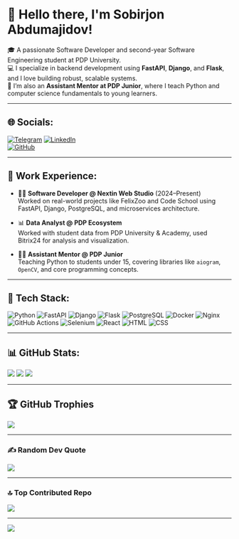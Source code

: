 # 👋 Hello there, I'm Sobirjon Abdumajidov!

🎓 A passionate Software Developer and second-year Software Engineering student at PDP University.  
💻 I specialize in backend development using **FastAPI**, **Django**, and **Flask**, and I love building robust, scalable systems.  
🚀 I’m also an **Assistant Mentor at PDP Junior**, where I teach Python and computer science fundamentals to young learners.

---

## 🌐 Socials:
[![Telegram](https://img.shields.io/badge/Telegram-2CA5E0?style=for-the-badge&logo=telegram&logoColor=white)](https://t.me/Sobirjon_Abdumajidov) 
[![LinkedIn](https://img.shields.io/badge/LinkedIn-%230077B5.svg?style=for-the-badge&logo=linkedin&logoColor=white)](https://linkedin.com/in/sobirjon-abdumajidov/)  
[![GitHub](https://img.shields.io/badge/GitHub-100000?style=for-the-badge&logo=github&logoColor=white)](https://github.com/sobirjonabdumajid)

---

## 💼 Work Experience:
- 🧑‍💻 **Software Developer @ Nextin Web Studio** (2024–Present)  
  Worked on real-world projects like FelixZoo and Code School using FastAPI, Django, PostgreSQL, and microservices architecture.

- 📊 **Data Analyst @ PDP Ecosystem**  
  Worked with student data from PDP University & Academy, used Bitrix24 for analysis and visualization.

- 🧑‍🏫 **Assistant Mentor @ PDP Junior**  
  Teaching Python to students under 15, covering libraries like `aiogram`, `OpenCV`, and core programming concepts.

---

## 🧠 Tech Stack:
![Python](https://img.shields.io/badge/python-3670A0?style=for-the-badge&logo=python&logoColor=ffdd54) 
![FastAPI](https://img.shields.io/badge/FastAPI-005571?style=for-the-badge&logo=fastapi) 
![Django](https://img.shields.io/badge/django-%23092E20.svg?style=for-the-badge&logo=django&logoColor=white) 
![Flask](https://img.shields.io/badge/flask-%23000.svg?style=for-the-badge&logo=flask&logoColor=white)
![PostgreSQL](https://img.shields.io/badge/postgres-%23316192.svg?style=for-the-badge&logo=postgresql&logoColor=white)
![Docker](https://img.shields.io/badge/docker-%230db7ed.svg?style=for-the-badge&logo=docker&logoColor=white)
![Nginx](https://img.shields.io/badge/nginx-%23009639.svg?style=for-the-badge&logo=nginx&logoColor=white)
![GitHub Actions](https://img.shields.io/badge/github%20actions-%232671E5.svg?style=for-the-badge&logo=githubactions&logoColor=white)
![Selenium](https://img.shields.io/badge/selenium-%2346a546.svg?style=for-the-badge&logo=selenium&logoColor=white)
![React](https://img.shields.io/badge/react-%2320232a.svg?style=for-the-badge&logo=react&logoColor=%2361DAFB)
![HTML](https://img.shields.io/badge/html5-%23E34F26.svg?style=for-the-badge&logo=html5&logoColor=white)
![CSS](https://img.shields.io/badge/css3-%231572B6.svg?style=for-the-badge&logo=css3&logoColor=white)

---

## 📊 GitHub Stats:
![](https://github-readme-stats.vercel.app/api?username=sobirjonabdumajid&theme=radical&hide_border=false&include_all_commits=true&count_private=true)
![](https://github-readme-streak-stats.herokuapp.com/?user=sobirjonabdumajid&theme=radical&hide_border=false)
![](https://github-readme-stats.vercel.app/api/top-langs/?username=sobirjonabdumajid&theme=radical&hide_border=false&layout=compact)

---

## 🏆 GitHub Trophies
![](https://github-profile-trophy.vercel.app/?username=sobirjonabdumajid&theme=radical&no-frame=false&no-bg=false&margin-w=4)

---

### ✍️ Random Dev Quote
![](https://quotes-github-readme.vercel.app/api?type=horizontal&theme=radical)

---

### 🔝 Top Contributed Repo
![](https://github-contributor-stats.vercel.app/api?username=sobirjonabdumajid&limit=5&theme=radical&combine_all_yearly_contributions=true)

---

[![](https://visitcount.itsvg.in/api?id=sobirjonabdumajid&label=Profile%20Views&color=12&icon=2&pretty=true)](https://visitcount.itsvg.in)


